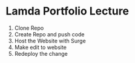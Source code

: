 # Lamda Portfolio Lecture

1. Clone Repo
2. Create Repo and push code
3. Host the Website with Surge
4. Make edit to website
5. Redeploy the change
